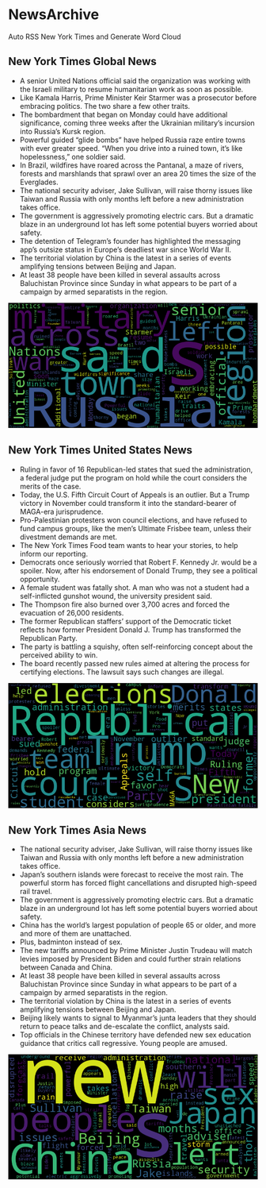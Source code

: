 # NewsArchive
Auto RSS New York Times and Generate Word Cloud

## New York Times Global News
* A senior United Nations official said the organization was working with the Israeli military to resume humanitarian work as soon as possible.
* Like Kamala Harris, Prime Minister Keir Starmer was a prosecutor before embracing politics. The two share a few other traits.
* The bombardment that began on Monday could have additional significance, coming three weeks after the Ukrainian military’s incursion into Russia’s Kursk region.
* Powerful guided “glide bombs” have helped Russia raze entire towns with ever greater speed. “When you drive into a ruined town, it’s like hopelessness,” one soldier said.
* In Brazil, wildfires have roared across the Pantanal, a maze of rivers, forests and marshlands that sprawl over an area 20 times the size of the Everglades.
* The national security adviser, Jake Sullivan, will raise thorny issues like Taiwan and Russia with only months left before a new administration takes office.
* The government is aggressively promoting electric cars. But a dramatic blaze in an underground lot has left some potential buyers worried about safety.
* The detention of Telegram’s founder has highlighted the messaging app’s outsize status in Europe’s deadliest war since World War II.
* The territorial violation by China is the latest in a series of events amplifying tensions between Beijing and Japan.
* At least 38 people have been killed in several assaults across Baluchistan Province since Sunday in what appears to be part of a campaign by armed separatists in the region.

![Global](./global.png)
## New York Times United States News
* Ruling in favor of 16 Republican-led states that sued the administration, a federal judge put the program on hold while the court considers the merits of the case.
* Today, the U.S. Fifth Circuit Court of Appeals is an outlier. But a Trump victory in November could transform it into the standard-bearer of MAGA-era jurisprudence.
* Pro-Palestinian protesters won council elections, and have refused to fund campus groups, like the men’s Ultimate Frisbee team, unless their divestment demands are met.
* The New York Times Food team wants to hear your stories, to help inform our reporting.
* Democrats once seriously worried that Robert F. Kennedy Jr. would be a spoiler. Now, after his endorsement of Donald Trump, they see a political opportunity.
* A female student was fatally shot. A man who was not a student had a self-inflicted gunshot wound, the university president said.
* The Thompson fire also burned over 3,700 acres and forced the evacuation of 26,000 residents.
* The former Republican staffers’ support of the Democratic ticket reflects how former President Donald J. Trump has transformed the Republican Party.
* The party is battling a squishy, often self-reinforcing concept about the perceived ability to win.
* The board recently passed new rules aimed at altering the process for certifying elections. The lawsuit says such changes are illegal.

![US](./usnews.png)
## New York Times Asia News
* The national security adviser, Jake Sullivan, will raise thorny issues like Taiwan and Russia with only months left before a new administration takes office.
* Japan’s southern islands were forecast to receive the most rain. The powerful storm has forced flight cancellations and disrupted high-speed rail travel.
* The government is aggressively promoting electric cars. But a dramatic blaze in an underground lot has left some potential buyers worried about safety.
* China has the world’s largest population of people 65 or older, and more and more of them are unattached.
* Plus, badminton instead of sex.
* The new tariffs announced by Prime Minister Justin Trudeau will match levies imposed by President Biden and could further strain relations between Canada and China.
* At least 38 people have been killed in several assaults across Baluchistan Province since Sunday in what appears to be part of a campaign by armed separatists in the region.
* The territorial violation by China is the latest in a series of events amplifying tensions between Beijing and Japan.
* Beijing likely wants to signal to Myanmar’s junta leaders that they should return to peace talks and de-escalate the conflict, analysts said.
* Top officials in the Chinese territory have defended new sex education guidance that critics call regressive. Young people are amused.

![Asian](./asian.png)
